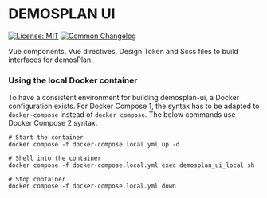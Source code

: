 # DEMOSPLAN UI

[![License: MIT](https://img.shields.io/badge/License-MIT-green.svg)](LICENSE)
[![Common Changelog](https://common-changelog.org/badge.svg)](https://common-changelog.org)

Vue components, Vue directives, Design Token and Scss files to build interfaces for demosPlan.

### Using the local Docker container

To have a consistent environment for building demosplan-ui, a Docker configuration exists.
For Docker Compose 1, the syntax has to be adapted to `docker-compose` instead of `docker compose`. 
The below commands use Docker Compose 2 syntax.

```shell
# Start the container
docker compose -f docker-compose.local.yml up -d

# Shell into the container
docker compose -f docker-compose.local.yml exec demosplan_ui_local sh

# Stop container
docker compose -f docker-compose.local.yml down
```
